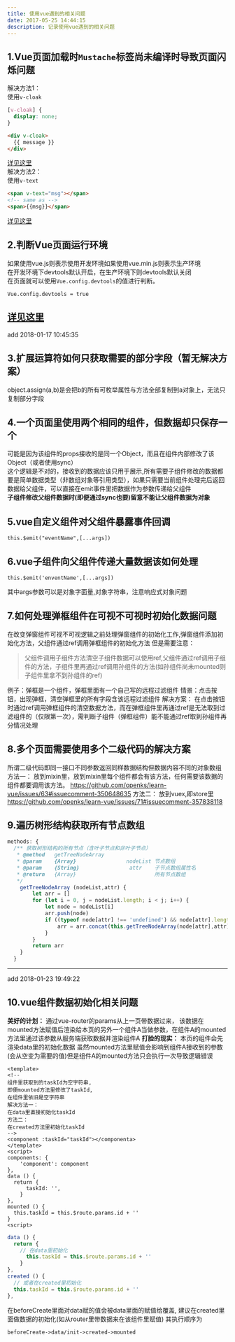```yaml
---
title: 使用vue遇到的相关问题
date: 2017-05-25 14:44:15  
description: 记录使用vue遇到的相关问题
---
```


## 1.Vue页面加载时`Mustache`标签尚未编译时导致页面闪烁问题
解决方法1：  
使用`v-cloak`  
```css
[v-cloak] {
  display: none;
}
```
```html
<div v-cloak>
  {{ message }}
</div>
```
[详见这里](https://cn.vuejs.org/v2/api/#v-cloak)  
解决方法2：  
使用`v-text`
```html
<span v-text="msg"></span>
<!-- same as -->
<span>{{msg}}</span>
```
[详见这里](https://cn.vuejs.org/v2/api/#v-cloak)  

## 2.判断Vue页面运行环境
如果使用vue.js则表示使用开发环境如果使用vue.min.js则表示生产环境  
在开发环境下devtools默认开启，在生产环境下则devtools默认关闭  
在页面就可以使用`Vue.config.devtools`的值进行判断。
```
Vue.config.devtools = true
```
[详见这里](https://cn.vuejs.org/v2/api/#devtools)
---------------------------------
add 2018-01-17 10:45:35
## 3.扩展运算符如何只获取需要的部分字段（暂无解决方案）
object.assign(a,b)是会把b的所有可枚举属性与方法全部复制到a对象上，无法只复制部分字段

## 4.一个页面里使用两个相同的组件，但数据却只保存一个
可能是因为该组件的props接收的是同一个Object，而且在组件内部修改了该Object（或者使用sync）  
这个逻辑是不对的，接收到的数据应该只用于展示,所有需要子组件修改的数据都要是简单数据类型（非数组对象等引用类型），如果只需要当前组件处理完后返回数据给父组件，可以直接在emit事件里把数据作为参数传递给父组件  
**子组件修改父组件数据时(即便通过sync也要)留意不能让父组件数据为对象**

## 5.vue自定义组件对父组件暴露事件回调
```
this.$emit("eventName",[...args])
```

## 6.vue子组件向父组件传递大量数据该如何处理
```
this.$emit('enventName',[...args])
```
 其中args参数可以是对象字面量,对象字符串，注意响应式对象问题
 
## 7.如何处理弹框组件在可视不可视时初始化数据问题
在改变弹窗组件可视不可视逻辑之前处理弹窗组件的初始化工作,弹窗组件添加初始化方法，父组件通过ref调用弹框组件的初始化方法
但是需要注意：
>父组件调用子组件方法清空子组件数据可以使用ref,父组件通过ref调用子组件的方法，子组件里再通过ref调用孙组件的方法(如孙组件尚未mounted则子组件里拿不到孙组件的ref)

例子：弹框是一个组件，弹框里面有一个自己写的远程过滤组件
情景：点击按钮，出现弹框，清空弹框里的所有字段含该远程过滤组件
解决方案：
在点击按钮时通过ref调用弹框组件的清空数据方法，而在弹框组件里再通过ref是无法取到过滤组件的（仅限第一次），需判断子组件（弹框组件）能不能通过ref取到孙组件再分情况处理

## 8.多个页面需要使用多个二级代码的解决方案
所谓二级代码即同一接口不同参数返回同样数据结构但数据内容不同的对象数组
方法一：
放到mixin里，放到mixin里每个组件都会有该方法，任何需要该数据的组件都要调用该方法。
https://github.com/openks/learn-vue/issues/63#issuecomment-350648635
方法二：
放到vuex,即store里
https://github.com/openks/learn-vue/issues/71#issuecomment-357838118

## 9.遍历树形结构获取所有节点数组
```js
methods: {
  /** 获取树形结构的所有节点（含叶子节点和非叶子节点）
   * @method   getTreeNodeArray
   * @param    {Array}                nodeList 节点数组
   * @param    {String}                attr    子节点数组属性名
   * @return   {Array}                         所有节点数组
   */
    getTreeNodeArray (nodeList,attr) {
        let arr = []
        for (let i = 0, j = nodeList.length; i < j; i++) {
            let node = nodeList[i]
            arr.push(node)
            if ((typeof node[attr] !== 'undefined') && node[attr].length > 0) {
                arr = arr.concat(this.getTreeNodeArray(node[attr],attr))
            }
        }
        return arr
    }
  }
```
------------------------------------------
add 2018-01-23 19:49:22
## 10.vue组件数据初始化相关问题
**美好的计划：**
通过vue-router的params从上一页带数据过来，
该数据在mounted方法赋值后渲染给本页的另外一个组件A当做参数，在组件A的mounted方法里通过该参数从服务端获取数据并渲染组件A
**打脸的现实：**
本页的组件会先渲染data里的初始化数据
虽然mounted方法里赋值会影响到组件A接收到的参数(会从空变为需要的值)但是组件A的mounted方法只会执行一次导致逻辑错误
```vue
<template>
<!-- 
组件里获取到的taskId为空字符串,
即便mounted方法里修改了taskId,
在组件里依旧是空字符串
解决方法一：
在data里直接初始化taskId
方法二：
在created方法里初始化taskId
-->
<component :taskId="taskId"></componenta>
</template>
<script>
components: {
    'component': component
},
data () {
  return {
      taskId: '',
    }
},
mounted () {
  this.taskId = this.$route.params.id + ''
}
<script>
```

```js
data () {
  return {
    // 在data里初始化
      this.taskId = this.$route.params.id + ''
    }
},
created () {
  // 或者在created里初始化
  this.taskId = this.$route.params.id + ''
},
```

在beforeCreate里面对data赋的值会被data里面的赋值给覆盖,
建议在created里面做数据的初始化(如从router里带数据来在该组件里赋值)
其执行顺序为
```
beforeCreate->data/init->created->mounted 
```
